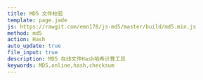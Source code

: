 ```yaml
---
title: MD5 文件校验
template: page.jade
js: https://rawgit.com/emn178/js-md5/master/build/md5.min.js
method: md5
action: Hash
auto_update: true
file_input: true
description: MD5 在线文件Hash哈希计算工具
keywords: MD5,online,hash,checksum
---
```


